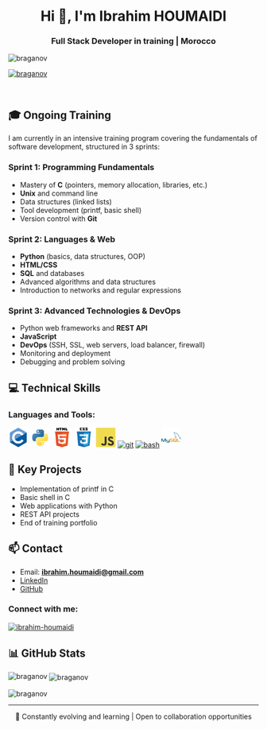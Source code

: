 <h1 align="center">Hi 👋, I'm Ibrahim HOUMAIDI</h1>
<h3 align="center">Full Stack Developer in training | Morocco</h3>

<p align="left"> <img src="https://komarev.com/ghpvc/?username=braganov&label=Profile%20views&color=0e75b6&style=flat" alt="braganov" /> </p>

<p align="left"> <a href="https://github.com/ryo-ma/github-profile-trophy"><img src="https://github-profile-trophy.vercel.app/?username=braganov" alt="braganov" /></a> </p>

<p align="left"> <a href="https://twitter.com/" target="blank"><img src="https://img.shields.io/twitter/follow/?logo=twitter&style=for-the-badge" alt="" /></a> </p>

## 🎓 Ongoing Training
I am currently in an intensive training program covering the fundamentals of software development, structured in 3 sprints:

### Sprint 1: Programming Fundamentals
- Mastery of **C** (pointers, memory allocation, libraries, etc.)
- **Unix** and command line
- Data structures (linked lists)
- Tool development (printf, basic shell)
- Version control with **Git**

### Sprint 2: Languages & Web
- **Python** (basics, data structures, OOP)
- **HTML/CSS**
- **SQL** and databases
- Advanced algorithms and data structures
- Introduction to networks and regular expressions

### Sprint 3: Advanced Technologies & DevOps
- Python web frameworks and **REST API**
- **JavaScript**
- **DevOps** (SSH, SSL, web servers, load balancer, firewall)
- Monitoring and deployment
- Debugging and problem solving

## 💻 Technical Skills

<h3 align="left">Languages and Tools:</h3>
<p align="left">
  <a href="https://www.cprogramming.com/" target="_blank" rel="noreferrer"><img src="https://raw.githubusercontent.com/devicons/devicon/master/icons/c/c-original.svg" alt="c" width="40" height="40"/></a>
  <a href="https://www.python.org" target="_blank" rel="noreferrer"><img src="https://raw.githubusercontent.com/devicons/devicon/master/icons/python/python-original.svg" alt="python" width="40" height="40"/></a>
  <a href="https://www.w3.org/html/" target="_blank" rel="noreferrer"><img src="https://raw.githubusercontent.com/devicons/devicon/master/icons/html5/html5-original-wordmark.svg" alt="html5" width="40" height="40"/></a>
  <a href="https://www.w3schools.com/css/" target="_blank" rel="noreferrer"><img src="https://raw.githubusercontent.com/devicons/devicon/master/icons/css3/css3-original-wordmark.svg" alt="css3" width="40" height="40"/></a>
  <a href="https://developer.mozilla.org/en-US/docs/Web/JavaScript" target="_blank" rel="noreferrer"><img src="https://raw.githubusercontent.com/devicons/devicon/master/icons/javascript/javascript-original.svg" alt="javascript" width="40" height="40"/></a>
  <a href="https://git-scm.com/" target="_blank" rel="noreferrer"><img src="https://www.vectorlogo.zone/logos/git-scm/git-scm-icon.svg" alt="git" width="40" height="40"/></a>
  <a href="https://www.gnu.org/software/bash/" target="_blank" rel="noreferrer"><img src="https://www.vectorlogo.zone/logos/gnu_bash/gnu_bash-icon.svg" alt="bash" width="40" height="40"/></a>
  <a href="https://www.mysql.com/" target="_blank" rel="noreferrer"><img src="https://raw.githubusercontent.com/devicons/devicon/master/icons/mysql/mysql-original-wordmark.svg" alt="mysql" width="40" height="40"/></a>
</p>

## 🚀 Key Projects
- Implementation of printf in C
- Basic shell in C
- Web applications with Python
- REST API projects
- End of training portfolio

## 📫 Contact
- Email: **ibrahim.houmaidi@gmail.com**
- [LinkedIn](https://linkedin.com/in/ibrahim-houmaidi)
- [GitHub](https://github.com/Braganov)

<h3 align="left">Connect with me:</h3>
<p align="left">
  <a href="https://linkedin.com/in/ibrahim-houmaidi" target="blank"><img align="center" src="https://raw.githubusercontent.com/rahuldkjain/github-profile-readme-generator/master/src/images/icons/Social/linked-in-alt.svg" alt="ibrahim-houmaidi" height="30" width="40" /></a>
</p>

## 📊 GitHub Stats
<p><img align="left" src="https://github-readme-stats.vercel.app/api/top-langs?username=braganov&show_icons=true&locale=en&layout=compact" alt="braganov" /></p>

<p>&nbsp;<img align="center" src="https://github-readme-stats.vercel.app/api?username=braganov&show_icons=true&locale=en" alt="braganov" /></p>

<p><img align="center" src="https://github-readme-streak-stats.herokuapp.com/?user=braganov&theme=dark" alt="braganov" /></p>

---
<p align="center">🌱 Constantly evolving and learning | Open to collaboration opportunities</p>
